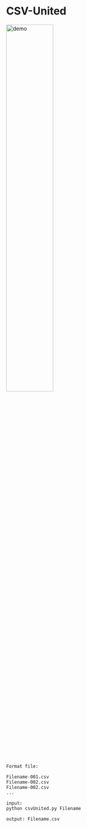 # CSV-United

<img src="https://s3.gifyu.com/images/demo-CSV-UNITED-TOOLS.gif" width='50%' alt="demo" />

```
Format file:

Filename-001.csv
Filename-002.csv
Filename-002.csv
...

input:
python csvUnited.py Filename

output: Filename.csv
```
